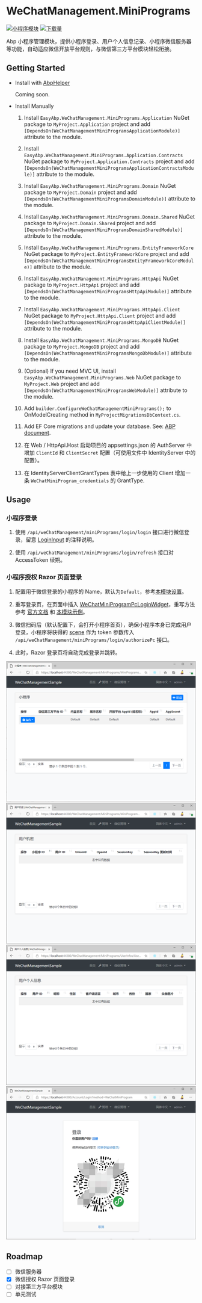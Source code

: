 # WeChatManagement.MiniPrograms

[![小程序模块](https://img.shields.io/nuget/v/EasyAbp.WeChatManagement.MiniPrograms.Domain.Shared.svg?style=flat-square)](https://www.nuget.org/packages/EasyAbp.WeChatManagement.MiniPrograms.Domain.Shared)
[![下载量](https://img.shields.io/nuget/dt/EasyAbp.WeChatManagement.MiniPrograms.Domain.Shared.svg?style=flat-square)](https://www.nuget.org/packages/EasyAbp.WeChatManagement.MiniPrograms.Domain.Shared)

Abp 小程序管理模块，提供小程序登录、用户个人信息记录、小程序微信服务器等功能，自动适应微信开放平台规则，与微信第三方平台模块轻松衔接。

## Getting Started

* Install with [AbpHelper](https://github.com/EasyAbp/AbpHelper.GUI)

    Coming soon.

* Install Manually

    1. Install `EasyAbp.WeChatManagement.MiniPrograms.Application` NuGet package to `MyProject.Application` project and add `[DependsOn(WeChatManagementMiniProgramsApplicationModule)]` attribute to the module.

    1. Install `EasyAbp.WeChatManagement.MiniPrograms.Application.Contracts` NuGet package to `MyProject.Application.Contracts` project and add `[DependsOn(WeChatManagementMiniProgramsApplicationContractsModule)]` attribute to the module.

    1. Install `EasyAbp.WeChatManagement.MiniPrograms.Domain` NuGet package to `MyProject.Domain` project and add `[DependsOn(WeChatManagementMiniProgramsDomainModule)]` attribute to the module.

    1. Install `EasyAbp.WeChatManagement.MiniPrograms.Domain.Shared` NuGet package to `MyProject.Domain.Shared` project and add `[DependsOn(WeChatManagementMiniProgramsDomainSharedModule)]` attribute to the module.

    1. Install `EasyAbp.WeChatManagement.MiniPrograms.EntityFrameworkCore` NuGet package to `MyProject.EntityFrameworkCore` project and add `[DependsOn(WeChatManagementMiniProgramsEntityFrameworkCoreModule)]` attribute to the module.

    1. Install `EasyAbp.WeChatManagement.MiniPrograms.HttpApi` NuGet package to `MyProject.HttpApi` project and add `[DependsOn(WeChatManagementMiniProgramsHttpApiModule)]` attribute to the module.

    1. Install `EasyAbp.WeChatManagement.MiniPrograms.HttpApi.Client` NuGet package to `MyProject.HttpApi.Client` project and add `[DependsOn(WeChatManagementMiniProgramsHttpApiClientModule)]` attribute to the module.

    1. Install `EasyAbp.WeChatManagement.MiniPrograms.MongoDB` NuGet package to `MyProject.MongoDB` project and add `[DependsOn(WeChatManagementMiniProgramsMongoDbModule)]` attribute to the module.

    1. (Optional) If you need MVC UI, install `EasyAbp.WeChatManagement.MiniPrograms.Web` NuGet package to `MyProject.Web` project and add `[DependsOn(WeChatManagementMiniProgramsWebModule)]` attribute to the module.
    
    1. Add `builder.ConfigureWeChatManagementMiniPrograms();` to OnModelCreating method in `MyProjectMigrationsDbContext.cs`.

    1. Add EF Core migrations and update your database. See: [ABP document](https://docs.abp.io/en/abp/latest/Tutorials/Part-1?UI=MVC#add-new-migration-update-the-database).
    
    1. 在 Web / HttpApi.Host 启动项目的 appsettings.json 的 AuthServer 中增加 `ClientId` 和 `ClientSecret` 配置（可使用文件中 IdentityServer 中的配置）。
    
    1. 在 IdentityServerClientGrantTypes 表中给上一步使用的 Client 增加一条 `WeChatMiniProgram_credentials` 的 GrantType.

## Usage

### 小程序登录

1. 使用 `/api/weChatManagement/miniPrograms/login/login` 接口进行微信登录，留意 [LoginInput](https://github.com/EasyAbp/WeChatManagement/blob/master/modules/MiniPrograms/src/EasyAbp.WeChatManagement.MiniPrograms.Application.Contracts/EasyAbp/WeChatManagement/MiniPrograms/Login/Dtos/LoginInput.cs) 的注释说明。
    
2. 使用 `/api/weChatManagement/miniPrograms/login/refresh` 接口对 AccessToken 续期。

### 小程序授权 Razor 页面登录

1. 配置用于微信登录的小程序的 Name，默认为`Default`，参考[本模块设置](https://github.com/EasyAbp/WeChatManagement/blob/master/modules/MiniPrograms/src/EasyAbp.WeChatManagement.MiniPrograms.Domain/EasyAbp/WeChatManagement/MiniPrograms/Settings/MiniProgramsSettings.cs)。

2. 重写登录页，在页面中插入 [WeChatMiniProgramPcLoginWidget](https://github.com/EasyAbp/WeChatManagement/blob/master/modules/MiniPrograms/src/EasyAbp.WeChatManagement.MiniPrograms.Web/Pages/WeChatManagement/MiniPrograms/Components/WeChatMiniProgramPcLoginWidget/WeChatMiniProgramPcLoginWidgetViewComponent.cs)，重写方法参考 [官方文档](https://docs.abp.io/en/abp/latest/How-To/Customize-Login-Page-MVC) 和 [本模块示例](https://github.com/EasyAbp/WeChatManagement/blob/master/samples/WeChatManagementSample/aspnet-core/src/WeChatManagementSample.Web/Pages/Account)。

3. 微信扫码后（默认配置下，会打开小程序首页），确保小程序本身已完成用户登录，小程序将获得的 [scene](https://developers.weixin.qq.com/miniprogram/dev/api-backend/open-api/qr-code/wxacode.getUnlimited.html) 作为 token 参数传入 `/api/weChatManagement/miniPrograms/login/authorizePc` 接口。

4. 此时，Razor 登录页将自动完成登录并跳转。

![MiniProgram](/docs/MiniPrograms/images/MiniProgram.png)
![MiniProgramUser](/docs/MiniPrograms/images/MiniProgramUser.png)
![UserInfo](/docs/MiniPrograms/images/UserInfo.png)
![PcLogin](/docs/MiniPrograms/images/PcLogin.png)

## Roadmap

- [ ] 微信服务器
- [x] 微信授权 Razor 页面登录
- [ ] 对接第三方平台模块
- [ ] 单元测试
